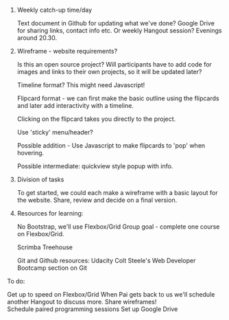 1. Weekly catch-up time/day

	Text document in Github for updating what we've done? 
	Google Drive for sharing links, contact info etc. 
	Or weekly Hangout session? Evenings around 20.30.

2. Wireframe - website requirements?
	
	Is this an open source project? Will participants have to add code for images and links to their own projects, so it will be updated later?

	Timeline format? This might need Javascript! 

	Flipcard format - we can first make the basic outline using the flipcards and later add interactivity with a timeline. 

	Clicking on the flipcard takes you directly to the project. 

	Use 'sticky' menu/header? 

	Possible addition - Use Javascript to make flipcards to 'pop' when hovering. 

	Possible intermediate: quickview style popup with info. 

3. Division of tasks

	To get started, we could each make a wireframe with a basic layout for the website. Share, review and decide on a final version. 

4. Resources for learning:
	
	No Bootstrap, we'll use Flexbox/Grid
	Group goal - complete one course on Flexbox/Grid.

	Scrimba
	Treehouse   

	Git and Github resources:
	Udacity
	Colt Steele's Web Developer Bootcamp section on Git

To do:

Get up to speed on Flexbox/Grid
When Pai gets back to us we'll schedule another Hangout to discuss more. Share wireframes! 	
Schedule paired programming sessions
Set up Google Drive